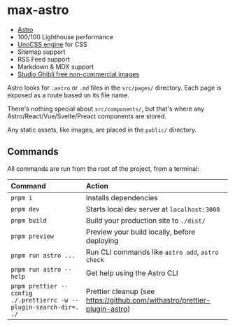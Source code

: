 # max-astro

- [Astro](https://github.com/withastro/astro)
- 100/100 Lighthouse performance
- [UnoCSS engine](https://github.com/unocss/unocss) for CSS
- Sitemap support
- RSS Feed support
- Markdown & MDX support
- [Studio Ghibli free non-commercial images](https://www.ghibli.jp/info/013344/)

Astro looks for `.astro` or `.md` files in the `src/pages/` directory. Each page is exposed as a route based on its file name.

There's nothing special about `src/components/`, but that's where any Astro/React/Vue/Svelte/Preact components are stored.

Any static assets, like images, are placed in the `public/` directory.

## Commands

All commands are run from the root of the project, from a terminal:

| Command                                                            | Action                                                                    |
| :----------------------------------------------------------------- | :------------------------------------------------------------------------ |
| `pnpm i`                                                           | Installs dependencies                                                     |
| `pnpm dev`                                                         | Starts local dev server at `localhost:3000`                               |
| `pnpm build`                                                       | Build your production site to `./dist/`                                   |
| `pnpm preview`                                                     | Preview your build locally, before deploying                              |
| `pnpm run astro ...`                                               | Run CLI commands like `astro add`, `astro check`                          |
| `pnpm run astro --help`                                            | Get help using the Astro CLI                                              |
| `pnpm prettier --config ./.prettierrc -w --plugin-search-dir=. ./` | Prettier cleanup (see https://github.com/withastro/prettier-plugin-astro) |
